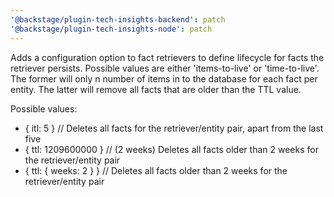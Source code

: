 ```yaml
---
'@backstage/plugin-tech-insights-backend': patch
'@backstage/plugin-tech-insights-node': patch
---
```


Adds a configuration option to fact retrievers to define lifecycle for facts the retriever persists. Possible values are either 'items-to-live' or 'time-to-live'. The former will only n number of items in to the database for each fact per entity. The latter will remove all facts that are older than the TTL value.

Possible values:

- { itl: 5 } // Deletes all facts for the retriever/entity pair, apart from the last five
- { ttl: 1209600000 } // (2 weeks) Deletes all facts older than 2 weeks for the retriever/entity pair
- { ttl: { weeks: 2 } } // Deletes all facts older than 2 weeks for the retriever/entity pair
